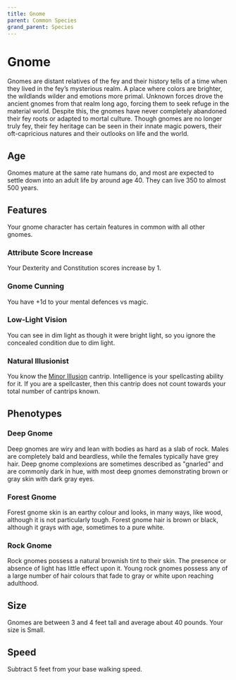```yaml
---
title: Gnome
parent: Common Species
grand_parent: Species
---
```


# Gnome
Gnomes are distant relatives of the fey and their history tells of a time when they lived in the fey’s mysterious realm. A place where colors are brighter, the wildlands wilder and emotions more primal. Unknown forces drove the ancient gnomes from that realm long ago, forcing them to seek refuge in the material world. Despite this, the gnomes have never completely abandoned their fey roots or adapted to mortal culture. Though gnomes are no longer truly fey, their fey heritage can be seen in their innate magic powers, their oft-capricious natures and their outlooks on life and the world.

## Age
Gnomes mature at the same rate humans do, and most are expected to settle down into an adult life by around age 40. They can live 350 to almost 500 years.

## Features
Your gnome character has certain features in common with all other gnomes.

### Attribute Score Increase
Your Dexterity and Constitution scores increase by 1.

### Gnome Cunning
You have +1d to your mental defences vs magic.

### Low-Light Vision
You can see in dim light as though it were bright light, so you ignore the concealed condition due to dim light.

### Natural Illusionist
You know the [Minor Illusion](https://stormchaserroleplaying.com/stormchaserRPG/Spells/Cantrips/Illusion/#minor-illusion) cantrip. Intelligence is your spellcasting ability for it. If you are a spellcaster, then this cantrip does not count towards your total number of cantrips known.

## Phenotypes

### Deep Gnome
Deep gnomes are wiry and lean with bodies as hard as a slab of rock. Males are completely bald and beardless, while the females typically have grey hair. Deep gnome complexions are sometimes described as "gnarled" and are commonly dark in hue, with most deep gnomes demonstrating brown or gray skin with dark gray eyes.

### Forest Gnome
Forest gnome skin is an earthy colour and looks, in many ways, like wood, although it is not particularly tough. Forest gnome hair is brown or black, although it grays with age, sometimes to a pure white.

### Rock Gnome
Rock gnomes possess a natural brownish tint to their skin. The presence or absence of light has little effect upon it. Young rock gnomes possess any of a large number of hair colours that fade to gray or white upon reaching adulthood.

## Size
Gnomes are between 3 and 4 feet tall and average about 40 pounds. Your size is Small.

## Speed
Subtract 5 feet from your base walking speed.
